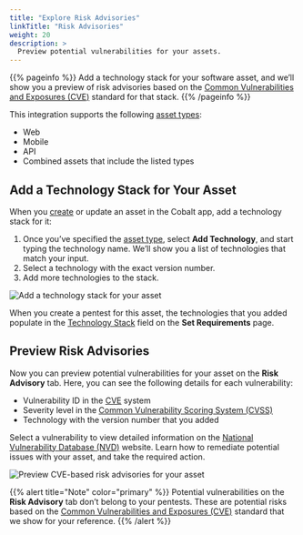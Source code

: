 ```yaml
---
title: "Explore Risk Advisories"
linkTitle: "Risk Advisories"
weight: 20
description: >
  Preview potential vulnerabilities for your assets.
---
```


{{% pageinfo %}}
Add a technology stack for your software asset, and we’ll show you a preview of risk advisories based on the [Common Vulnerabilities and Exposures (CVE)](https://www.cve.org/) standard for that stack.
{{% /pageinfo %}}

This integration supports the following [asset types](/platform-deep-dive/assets/#asset-types):

- Web
- Mobile
- API
- Combined assets that include the listed types

## Add a Technology Stack for Your Asset

When you [create](/platform-deep-dive/assets/#create-an-asset) or update an asset in the Cobalt app, add a technology stack for it:

1. Once you’ve specified the [asset type](/platform-deep-dive/assets/#asset-types), select **Add Technology**, and start typing the technology name. We’ll show you a list of technologies that match your input.
1. Select a technology with the exact version number.
1. Add more technologies to the stack.

![Add a technology stack for your asset](/deepdive/AddTechnology.png "Add a technology stack for your asset")

When you create a pentest for this asset, the technologies that you added populate in the [Technology Stack](/getting-started/pentest-objectives/stack/) field on the **Set Requirements** page.

## Preview Risk Advisories

Now you can preview potential vulnerabilities for your asset on the **Risk Advisory** tab. Here, you can see the following details for each vulnerability:

- Vulnerability ID in the [CVE](https://www.cve.org/) system
- Severity level in the [Common Vulnerability Scoring System (CVSS)](https://nvd.nist.gov/vuln-metrics/cvss)
- Technology with the version number that you added

Select a vulnerability to view detailed information on the [National Vulnerability Database (NVD)](https://nvd.nist.gov/) website. Learn how to remediate potential issues with your asset, and take the required action.

![Preview CVE-based risk advisories for your asset](/deepdive/PreviewRiskAdvisories.png "Preview CVE-based risk advisories for your asset")

{{% alert title="Note" color="primary" %}}
Potential vulnerabilities on the **Risk Advisory** tab don’t belong to your pentests. These are potential risks based on the <a href="https://www.cve.org/" target="_blank">Common Vulnerabilities and Exposures (CVE)</a> standard that we show for your reference.
{{% /alert %}}
